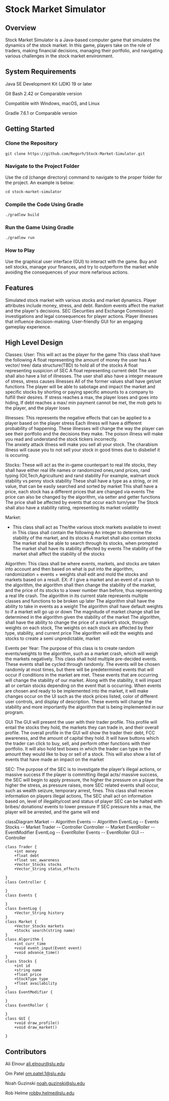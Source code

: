 # Stock Market Simulator
## Overview
Stock Market Simulator is a Java-based computer game that simulates the dynamics of the stock market. In this game, players take on the role of traders, making financial decisions, managing their portfolio, and navigating various challenges in the stock market environment.

## System Requirements
Java SE Development Kit (JDK) 19 or later

Git Bash 2.42 or Comparable version

Compatible with Windows, macOS, and Linux

Gradle 7.6.1 or Comparable version
## Getting Started
### Clone the Repository
```
git clone https://github.com/Regorh/Stock-Market-Simulator.git
```
### Navigate to the Project Folder
Use the cd (change directory) command to navigate to the proper folder for the project. An example is below:
```
cd stock-market-simulator
```
### Compile the Code Using Gradle
```
./gradlew build
```
### Run the Game Using Gradle
```
./gradlew run
```
### How to Play
Use the graphical user interface (GUI) to interact with the game.
Buy and sell stocks, manage your finances, and try to outperform the market while avoiding the consequences of your more nefarious actions.
## Features
Simulated stock market with various stocks and market dynamics.
Player attributes include money, stress, and debt.
Random events affect the market and the player's decisions.
SEC (Securities and Exchange Commission) investigations and legal consequences for player actions.
Player illnesses that influence decision-making.
User-friendly GUI for an engaging gameplay experience.

## High Level Design

Classes:
User:
This will act as the player for the game
This class shall have the following
A float representing the amount of money the user has
A vector/ tree/ data structure(TBD) to hold all of the stocks 
A float representing suspicion of SEC
A float representing current debt
The user shall also have a list of illnesses. 
The user shall also have a integer measure of stress, stress causes illnesses
All of the former values shall have get/set functions
The player will be able to sabotage and impact the market and specific stocks by shorting or paying specific amounts to a company to fulfill their desires. 
If stress reaches a max, the player loses and goes into hiding,
If debt reaches a max/ min payment cannot be met, the mob gets to the player, and the player loses



Illnesses:
This represents the negative effects that can be applied to a player based on the player stress
Each illness will have a different probability of happening. 
These illnesses will change the way the player can see their portfolio and the decisions they make.
The poison illness will make you read and understand the stock tickers incorrectly.  
The anxiety attack illness will make you sell all your stock.
The charabism illness will cause you to not sell your stock in good times due to disbelief it is occuring. 


Stocks:
These will act as the in-game counterpart to real life stocks, they shall have either real life names or randomized ones,rand prices, rand typing (Oil,Tech,Agriculture) and rand stability
For example, walmart stock stability vs penny stock stability
These shall have a type as a string, or int value, that can be easily searched and sorted by market
This shall have a price, each stock has a different prices that are changed via events
The price can also be changed by the algorithm, via setter and getter functions
The price shall be affected by events that occur each turn/year
The Stock shall also have a stability rating, representing its market volatility

	

Market:
* This class shall act as The/the various stock markets available to invest in
This class shall contain the following
An integer to determine the stability of the market, and its stocks
A market shall also contain stocks
The market shall be able to search through its stocks, when prompted
The market shall have its stability affected by events
The stability of the market shall affect the stability of the stocks

Algorithm:
	This class shall be where events, markets, and stocks are taken into account and then based on what is put into the algorithm, randomization + events + weights shall edit and mold the stocks and markets based on a result. EX: if I give a market and an event of a crash to the algorithm, the algorithm shall then change the stability of the market, and the price of its stocks to a lower number than before, thus representing a real life crash. The algorithm in its current state represents multiple classes and functions to be broken up later
The algorithm shall have the ability to take in events as a weight
The algorithm shall have default weights to if a market will go up or down
The magnitude of market change shall be determined in the algorithm given the stability of the market
The algorithm, shall have the ability to change the price of a market’s stock, through weights on each stock, 
The weights on each stock are affected by their type, stability, and current price
The algorithm will edit the weights and stocks to create a semi unpredictable, market




Events per Year:
The purpose of this class is to create random events/weights to the algorithm, such as a market crash, which will weigh the markets negatively. 
This class shall hold multiple pre-decided events. 
These events shall be cycled through randomly. 
The events will be chosen randomly at most times, but there will be predetermined events that will occur if conditions in the market are met. 
These events that are occurring will change the stability of our market. 
Along with the stability, it will impact all or certain stocks depending on the event that is occurring. 
When events are chosen and ready to be implemented into the market, it will make changes occur on the UI such as the stock prices listed, color of different user controls, and display of description. 
These events will change the stability and more importantly the algorithm that is being implemented in our program. 
	



GUI
The GUI will present the user with their trader profile.
This profile will entail the stocks they hold, the markets they can trade in, and their overall profile. 
The overall profile in the GUI will show the trader their debt, FCC awareness, and the amount of capital they hold. 
It will have buttons which the trader can click to buy, sell, and perform other functions with their portfolio.
It will also hold text boxes in which the trader can type in the amount they would like to buy or sell of a stock. 
This will also show a list of events that have made an impact on the market


SEC:
The purpose of the SEC is to investigate the player’s illegal actions, or massive success
If the player is committing illegal acts/ massive success, the SEC will begin to apply pressure, the higher the pressure on a player the higher the stress, as pressure raises, more SEC related events shall occur, such as wealth seizure, temporary arrest, fines.
This class shall receive information on players illegal actions, 
The SEC shall act on information based on, level of illegality/cost and status of player
SEC can be halted with bribes/ donations/ events to lower pressure
If SEC pressure hits a max, the player will be arrested, and the game will end


classDiagram
    Market -- Algorithm
    Events -- Algorithm
    EventLog -- Events
    Stocks -- Market
    Trader -- Controller
    Controller -- Market
    EventRoller -- EventModifier
    EventLog -- EventRoller
    Events -- EventRoller
    GUI -- Controller

    class Trader {
        +int money
        +float debt
        +float sec_awareness
        +Vector_Stocks stocks
        +Vector_String status_effects

    }
    class Controller {

    }
    class Events {
        
    }
    class EventLog {
        +Vector_String history
    }
    class Market {
        +Vector_Stocks markets
        +Stocks search(string name)
    }
    class Algorithm {
        +int curr_time
        +void event_input(Event event)
        +void advance_time()
    }
    class Stocks {
        +int id
        +string name
        +float price
        +StockType type
        +float availability
    }
    class EventModifier {

    }
    class EventRoller {

    }
    class GUI {
        +void draw_profile()
        +void draw_market()
        
    }


## Contributors
Ali Elnour ali.elnour@slu.edu

Om Patel om.patel.1@slu.edu

Noah Guzinski noah.guzinski@slu.edu

Rob Helme robby.helme@slu.edu
